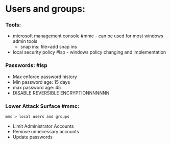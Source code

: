 # Users and groups:
### Tools:
- microsoft management console #mmc - can be used for most windows admin tools  
	- snap ins: file>add snap ins
- local security policy #lsp - windows policy changing and implementation

### Passwords: #lsp
- Max enforce password history
- Min password age: 15 days
- max password age: 45
- DISABLE REVERSIBLE ENCRYPTIONNNNNNN

### Lower Attack Surface #mmc: 
	mmc > local users and groups
- Limit Administrator Accounts 
- Remove unnecessary accounts  
- Update passwords 